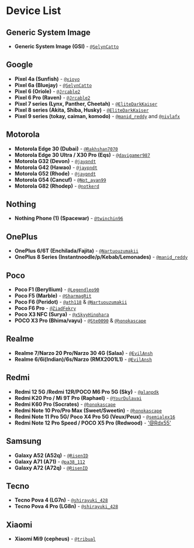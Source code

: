 # Device List

## Generic System Image
- **Generic System Image (GSI)** - [`@SelynCatto`](https://t.me/SelynCatto)

## Google
- **Pixel 4a (Sunfish)** - [`@xioyo`](https://t.me/xioyo)
- **Pixel 6a (Bluejay)** - [`@SelynCatto`](https://t.me/SelynCatto)
- **Pixel 6 (Oriole)** - [`@Jrcable2`](https://t.me/Jrcable2)
- **Pixel 6 Pro (Raven)** - [`@Jrcable2`](https://t.me/Jrcable2)
- **Pixel 7 series (Lynx, Panther, Cheetah)** - [`@EliteDarkKaiser`](https://t.me/EliteDarkKaiser)
- **Pixel 8 series (Akita, Shiba, Husky)** - [`@EliteDarkKaiser`](https://t.me/EliteDarkKaiser)
- **Pixel 9 series (tokay, caiman, komodo)** - [`@manid_reddy`](https://t.me/manid_reddy) and [`@nivlafx`](https://t.me/nivlafx)

## Motorola
- **Motorola Edge 30 (Dubai)** - [`@Rakhshan7070`](https://t.me/shan_rakh)
- **Motorola Edge 30 Ultra / X30 Pro (Eqs)** - [`@davigamer987`](https://t.me/davigamer987)
- **Motorola G32 (Devon)** - [`@jaypndt`](https://t.me/jaypndt)
- **Motorola G42 (Hawao)** - [`@jaypndt`](https://t.me/jaypndt)
- **Motorola G52 (Rhode)** - [`@jaypndt`](https://t.me/jaypndt)
- **Motorola G54 (Cancuf)** - [`@Not_ayan99`](https://t.me/Not_ayan99)
- **Motorola G82 (Rhodep)** - [`@notkerd`](https://t.me/notkerd)

## Nothing
- **Nothing Phone (1) (Spacewar)** - [`@twinchin96`](https://t.me/twinchin96)

## OnePlus
- **OnePlus 6/6T (Enchilada/Fajita)** - [`@Nartuouzumakii`](https://t.me/Nartuouzumakii)
- **OnePlus 8 Series (Instantnoodle/p/Kebab/Lemonades)** - [`@manid_reddy`](https://t.me/manid_reddy)

## Poco
- **Poco F1 (Beryllium)** - [`@Legendleo90`](https://t.me/Legendleo90)
- **Poco F5 (Marble)** - [`@SharmagRit`](https://t.me/SharmagRit)
- **Poco F6 (Peridot)** - [`@ath118`](https://t.me/ath118) & [`@Nartuouzumakii`](https://t.me/Nartuouzumakii)
- **Poco F6 Pro** - [`@ZiadFekry`](https://t.me/ZiadFekry)
- **Poco X3 NFC (Surya)** - [`@xSkyyHinohara`](https://t.me/xSkyyHinohara)
- **POCO X3 Pro (Bhima/vayu)** - [`@Ste0090`](https://t.me/Ste0090) & [`@honokascape`](https://t.me/honokascape)

## Realme
- **Realme 7/Narzo 20 Pro/Narzo 30 4G (Salaa)** - [`@EvilAnsh`](https://t.me/EvilAnsh)
- **Realme 6/6i(Indian)/6s/Narzo (RMX2001L1)** - [`@EvilAnsh`](https://t.me/EvilAnsh)

## Redmi
- **Redmi 12 5G /Redmi 12R/POCO M6 Pro 5G (Sky)** - [`@alanpdk`](https://t.me/alanpdk)
- **Redmi K20 Pro / Mi 9T Pro (Raphael)** - [`@YourDulavai`](https://t.me/YourDulavai)
- **Redmi K60 Pro (Socrates)** - [`@honokascape`](https://t.me/honokascape)
- **Redmi Note 10 Pro/Pro Max (Sweet/Sweetin)** - [`@honokascape`](https://t.me/honokascape)
- **Redmi Note 11 Pro 5G/ Poco X4 Pro 5G (Veux/Peux)** - [`@semialex16`](https://t.me/semialex16)
- **Redmi Note 12 Pro Speed / POCO X5 Pro (Redwood)** - ['@Rdx55'](https://t.me/Rdx55)

## Samsung
- **Galaxy A52 (A52q)** - [`@RisenID`](https://t.me/RisenID)
- **Galaxy A71 (A71)** - [`@pa38_112`](https://t.me/pa38_112)
- **Galaxy A72 (A72q)** - [`@RisenID`](https://t.me/RisenID)

## Tecno
- **Tecno Pova 4 (LG7n)** - [`@shirayuki_428`](https://t.me/shirayuki_428)
- **Tecno Pova 4 Pro (LG8n)** - [`@shirayuki_428`](https://t.me/shirayuki_428)

## Xiaomi
- **Xiaomi Mi9 (cepheus)** - [`@tribual`](https://t.me/tribual)
